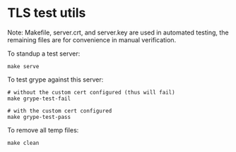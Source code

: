 # TLS test utils

Note: Makefile, server.crt, and server.key are used in automated testing, the remaining files are for convenience in manual verification.

To standup a test server:
```
make serve
```

To test grype against this server:
```
# without the custom cert configured (thus will fail)
make grype-test-fail

# with the custom cert configured
make grype-test-pass
```

To remove all temp files:
```
make clean
```